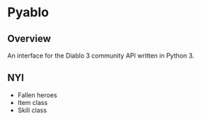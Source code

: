 # Pyablo #

## Overview ##

An interface for the Diablo 3 community API written in Python 3.

## NYI ##

- Fallen heroes
- Item class
- Skill class